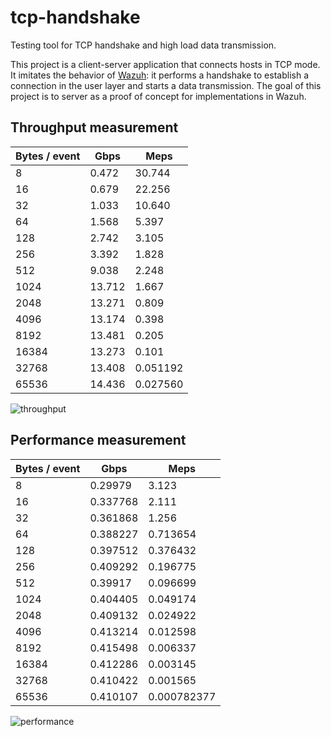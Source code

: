 # tcp-handshake
Testing tool for TCP handshake and high load data transmission.

This project is a client-server application that connects hosts in TCP mode. It imitates the behavior of [Wazuh](https://github.com/wazuh/wazuh): it performs a handshake to establish a connection in the user layer and starts a data transmission. The goal of this project is to server as a proof of concept for implementations in Wazuh.

## Throughput measurement

|Bytes / event|Gbps|Meps|
|---|---|---|
|8|0.472|30.744|
|16|0.679|22.256|
|32|1.033|10.640|
|64|1.568|5.397|
|128|2.742|3.105|
|256|3.392|1.828|
|512|9.038|2.248|
|1024|13.712|1.667|
|2048|13.271|0.809|
|4096|13.174|0.398|
|8192|13.481|0.205|
|16384|13.273|0.101|
|32768|13.408|0.051192|
|65536|14.436|0.027560|

![throughput](https://user-images.githubusercontent.com/10536251/49009970-330f3300-f172-11e8-8201-ac37a2374d11.png)

## Performance measurement

|Bytes / event|Gbps|Meps|
|---|---|---|
|8|0.29979|3.123|
|16|0.337768|2.111|
|32|0.361868|1.256|
|64|0.388227|0.713654|
|128|0.397512|0.376432|
|256|0.409292|0.196775|
|512|0.39917|0.096699|
|1024|0.404405|0.049174|
|2048|0.409132|0.024922|
|4096|0.413214|0.012598|
|8192|0.415498|0.006337|
|16384|0.412286|0.003145|
|32768|0.410422|0.001565|
|65536|0.410107|0.000782377|

![performance](https://user-images.githubusercontent.com/10536251/49009988-41f5e580-f172-11e8-9eff-0b0a5a652a7c.png)


